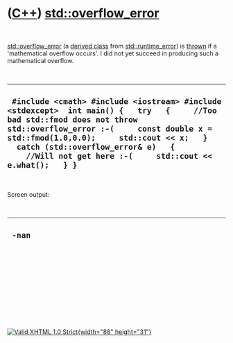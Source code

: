 



 

 

 

 

 

([C++](Cpp.htm)) [std::overflow\_error](CppOverflow_error.htm)
==============================================================

 

[std::overflow\_error](CppOverflow_error.htm) (a [derived
class](CppDerivedClass.htm) from
[std::runtime\_error](CppRuntime_error.htm)) is [thrown](CppThrow.htm)
if a 'mathematical overflow occurs'. I did not yet succeed in producing
such a mathematical overflow.

 

  ------------------------------------------------------------------------------------------------------------------------------------------------------------------------------------------------------------------------------------------------------------------------------------------------------------------------
  ` #include <cmath> #include <iostream> #include <stdexcept>  int main() {   try   {     //Too bad std::fmod does not throw std::overflow_error :-(     const double x = std::fmod(1.0,0.0);     std::cout << x;   }   catch (std::overflow_error& e)   {     //Will not get here :-(     std::cout << e.what();   } }`
  ------------------------------------------------------------------------------------------------------------------------------------------------------------------------------------------------------------------------------------------------------------------------------------------------------------------------

 

Screen output:

 

  ---------
  ` -nan`
  ---------

 

 

 

 

 





 

[![Valid XHTML 1.0 Strict](valid-xhtml10.png){width="88"
height="31"}](http://validator.w3.org/check?uri=referer)
